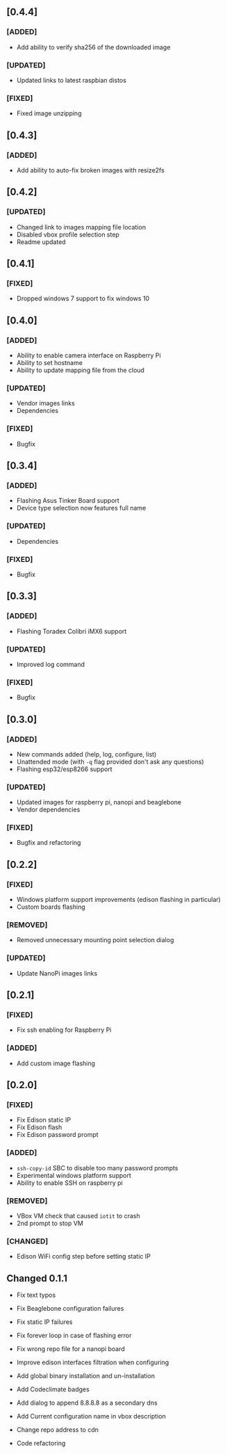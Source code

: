 ## [0.4.4]

### [ADDED]
- Add ability to verify sha256 of the downloaded image

### [UPDATED]
- Updated links to latest raspbian distos

### [FIXED]
- Fixed image unzipping

## [0.4.3]

### [ADDED]
- Add ability to auto-fix broken images with resize2fs

## [0.4.2]

### [UPDATED]
- Changed link to images mapping file location
- Disabled vbox profile selection step
- Readme updated

## [0.4.1]

### [FIXED]
- Dropped windows 7 support to fix windows 10

## [0.4.0]

### [ADDED]
- Ability to enable camera interface on Raspberry Pi
- Ability to set hostname
- Ability to update mapping file from the cloud

### [UPDATED]
- Vendor images links
- Dependencies

### [FIXED]
- Bugfix

## [0.3.4]

### [ADDED]
- Flashing Asus Tinker Board support
- Device type selection now features full name

### [UPDATED]
- Dependencies

### [FIXED]
- Bugfix

## [0.3.3]

### [ADDED]
- Flashing Toradex Colibri iMX6 support

### [UPDATED]
- Improved log command

### [FIXED]
- Bugfix


## [0.3.0]

### [ADDED]
- New commands added (help, log, configure, list)
- Unattended mode (with `-q` flag provided don't ask any questions)
- Flashing esp32/esp8266 support

### [UPDATED]
- Updated images for raspberry pi, nanopi and beaglebone
- Vendor dependencies

### [FIXED]
- Bugfix and refactoring


## [0.2.2]

### [FIXED]
- Windows platform support improvements (edison flashing in particular)
- Custom boards flashing

### [REMOVED]
- Removed unnecessary mounting point selection dialog

### [UPDATED]
- Update NanoPi images links


## [0.2.1]

### [FIXED]
- Fix ssh enabling for Raspberry Pi

### [ADDED]
- Add custom image flashing


## [0.2.0]

### [FIXED]
- Fix Edison static IP
- Fix Edison flash
- Fix Edison password prompt

### [ADDED]
- `ssh-copy-id` SBC to disable too many password prompts
- Experimental windows platform support
- Ability to enable SSH on raspberry pi

### [REMOVED]
- VBox VM check that caused `iotit` to crash
- 2nd prompt to stop VM

### [CHANGED]
- Edison WiFi config step before setting static IP


## Changed 0.1.1

- Fix text typos
- Fix Beaglebone configuration failures
- Fix static IP failures
- Fix forever loop in case of flashing error
- Fix wrong repo file for a nanopi board

- Improve edison interfaces filtration when configuring

- Add global binary installation and un-installation
- Add Codeclimate badges
- Add dialog to append 8.8.8.8 as a secondary dns
- Add Current configuration name in vbox description

- Change repo address to cdn
- Code refactoring
